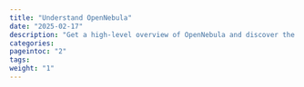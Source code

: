 ```yaml
---
title: "Understand OpenNebula"
date: "2025-02-17"
description: "Get a high-level overview of OpenNebula and discover the essential steps for designing and deploying your own cloud infrastructure"
categories:
pageintoc: "2"
tags:
weight: "1"
---
```


<a id="understand-opennebula"></a>

<!--# Understand OpenNebula -->
